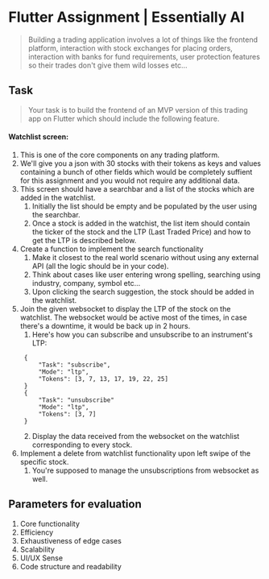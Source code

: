 # Flutter Assignment | Essentially AI

> Building a trading application involves a lot of things like the frontend platform, interaction with stock exchanges for placing orders, interaction with banks for fund requirements, user protection features so their trades don't give them wild losses etc...


## Task

> Your task is to build the frontend of an MVP version of this trading app on Flutter which should include the following feature.

#### Watchlist screen:
1. This is one of the core components on any trading platform.
2. We'll give you a json with 30 stocks with their tokens as keys and values containing a bunch of other fields which would be completely suffient for this assignment and you would not require any additional data.
3. This screen should have a searchbar and a list of the stocks which are added in the watchlist.
   1. Initially the list should be empty and be populated by the user using the searchbar.
   2. Once a stock is added in the watchist, the list item should contain the ticker of the stock and the LTP (Last Traded Price) and how to get the LTP is described below.
4. Create a function to implement the search functionality
   1. Make it closest to the real world scenario without using any external API (all the logic should be in your code).
   2. Think about cases like user entering wrong spelling, searching using industry, company, symbol etc...
   3. Upon clicking the search suggestion, the stock should be added in the watchlist.
5. Join the given websocket to display the LTP of the stock on the watchlist. The websocket would be active most of the times, in case there's a downtime, it would be back up in 2 hours.
   1. Here's how you can subscribe and unsubscribe to an instrument's LTP:
   ```
    {
        "Task": "subscribe",
        "Mode": "ltp",
        "Tokens": [3, 7, 13, 17, 19, 22, 25]
    }
    {
        "Task": "unsubscribe"
        "Mode": "ltp",
        "Tokens": [3, 7]
    }
   ```
   2. Display the data received from the websocket on the watchlist corresponding to every stock.
6. Implement a delete from watchlist functionality upon left swipe of the specific stock.
   1. You're supposed to manage the unsubscriptions from websocket as well.

## Parameters for evaluation
1. Core functionality
2. Efficiency
3. Exhaustiveness of edge cases
4. Scalability
5. UI/UX Sense
6. Code structure and readability
